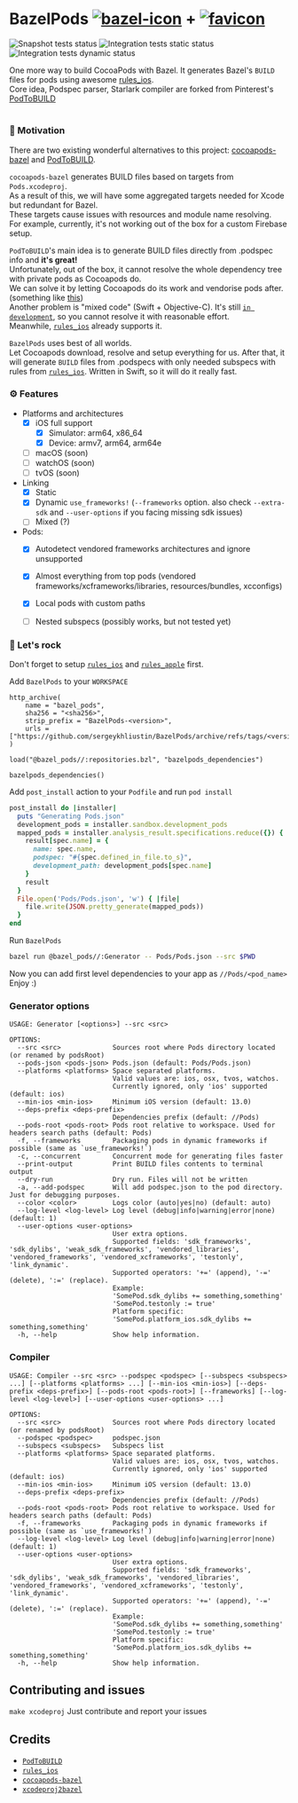 #  BazelPods [![bazel-icon](https://user-images.githubusercontent.com/51409210/188334195-d558f4b3-cafb-4501-8dc7-ed4771508a09.svg)](https://bazel.build/) + [![favicon](https://user-images.githubusercontent.com/51409210/188334178-cbb1e7c9-aee3-4802-bcd2-81292d47d02d.png)](https://cocoapods.org/) 
![Snapshot tests status](https://github.com/sergeykhliustin/BazelPods/actions/workflows/snapshot_tests.yml/badge.svg?branch=main) ![Integration tests static status](https://github.com/sergeykhliustin/BazelPods/actions/workflows/integration_tests_static.yml/badge.svg?branch=main) ![Integration tests dynamic status](https://github.com/sergeykhliustin/BazelPods/actions/workflows/integration_tests_dynamic.yml/badge.svg?branch=main)

One more way to build CocoaPods with Bazel. It generates Bazel's `BUILD` files for pods using awesome [rules_ios](https://github.com/bazel-ios/rules_ios).  
Core idea, Podspec parser, Starlark compiler are forked from Pinterest's [PodToBUILD](https://github.com/pinterest/PodToBUILD)

#

### 🤔 Motivation
There are two existing wonderful alternatives to this project: [cocoapods-bazel](https://github.com/bazel-ios/cocoapods-bazel) and [PodToBUILD](https://github.com/pinterest/PodToBUILD).

`cocoapods-bazel` generates BUILD files based on targets from `Pods.xcodeproj`.  
As a result of this, we will have some aggregated targets needed for Xcode but redundant for Bazel.  
These targets cause issues with resources and module name resolving.  
For example, currently, it's not working out of the box for a custom Firebase setup.

`PodToBUILD`'s main idea is to generate BUILD files directly from .podspec info and **it's great!**  
Unfortunately, out of the box, it cannot resolve the whole dependency tree with private pods as Cocoapods do.  
We can solve it by letting Cocoapods do its work and vendorise pods after. (something like [this](https://github.com/pinterest/PodToBUILD/pull/216/files))  
Another problem is "mixed code" (Swift + Objective-C). It's still [`in development`](https://github.com/pinterest/PodToBUILD#does-it-work-with-swift), so you cannot resolve it with reasonable effort.  
Meanwhile, [`rules_ios`](https://github.com/bazel-ios/rules_ios) already supports it.

`BazelPods` uses best of all worlds.  
Let Cocoapods download, resolve and setup everything for us. After that, it will generate `BUILD` files from .podspecs with only needed subspecs with rules from [`rules_ios`](https://github.com/bazel-ios/rules_ios). Written in Swift, so it will do it really fast.

### ⚙️ Features

- Platforms and architectures
  - [x] iOS full support
    - [x] Simulator: arm64, x86_64
    - [x] Device: armv7, arm64, arm64e
  - [ ] macOS (soon)
  - [ ] watchOS (soon)
  - [ ] tvOS (soon)
- Linking
  - [x] Static
  - [x] Dynamic `use_frameworks!` (`--frameworks` option. also check `--extra-sdk` and `--user-options` if you facing missing sdk issues)
  - [ ] Mixed (?)
- Pods: 
  - [x] Autodetect vendored frameworks architectures and ignore unsupported
  - [x] Almost everything from top pods (vendored frameworks/xcframeworks/libraries, resources/bundles, xcconfigs)
  - [x] Local pods with custom paths
  - [ ] Nested subspecs (possibly works, but not tested yet)
  


### 🎸 Let's rock
Don't forget to setup [`rules_ios`](https://github.com/bazel-ios/rules_ios) and [`rules_apple`](https://github.com/bazelbuild/rules_apple) first.

Add `BazelPods` to your `WORKSPACE`
```starlark
http_archive(
    name = "bazel_pods",
    sha256 = "<sha256>",
    strip_prefix = "BazelPods-<version>",
    urls = ["https://github.com/sergeykhliustin/BazelPods/archive/refs/tags/<version>.tar.gz"],
)

load("@bazel_pods//:repositories.bzl", "bazelpods_dependencies")

bazelpods_dependencies()
```
Add `post_install` action to your `Podfile` and run `pod install`
```ruby
post_install do |installer|
  puts "Generating Pods.json"
  development_pods = installer.sandbox.development_pods
  mapped_pods = installer.analysis_result.specifications.reduce({}) { |result, spec|
    result[spec.name] = {
      name: spec.name,
      podspec: "#{spec.defined_in_file.to_s}",
      development_path: development_pods[spec.name]
    }
    result
  }
  File.open('Pods/Pods.json', 'w') { |file|
    file.write(JSON.pretty_generate(mapped_pods))
  }
end
```
Run `BazelPods`
```sh
bazel run @bazel_pods//:Generator -- Pods/Pods.json --src $PWD
```
Now you can add first level dependencies to your app as `//Pods/<pod_name>`  
Enjoy :)

### Generator options
```
USAGE: Generator [<options>] --src <src>

OPTIONS:
  --src <src>             Sources root where Pods directory located (or renamed by podsRoot)
  --pods-json <pods-json> Pods.json (default: Pods/Pods.json)
  --platforms <platforms> Space separated platforms.
                          Valid values are: ios, osx, tvos, watchos.
                          Currently ignored, only 'ios' supported (default: ios)
  --min-ios <min-ios>     Minimum iOS version (default: 13.0)
  --deps-prefix <deps-prefix>
                          Dependencies prefix (default: //Pods)
  --pods-root <pods-root> Pods root relative to workspace. Used for headers search paths (default: Pods)
  -f, --frameworks        Packaging pods in dynamic frameworks if possible (same as `use_frameworks!`)
  -c, --concurrent        Concurrent mode for generating files faster
  --print-output          Print BUILD files contents to terminal output
  --dry-run               Dry run. Files will not be written
  -a, --add-podspec       Will add podspec.json to the pod directory. Just for debugging purposes.
  --color <color>         Logs color (auto|yes|no) (default: auto)
  --log-level <log-level> Log level (debug|info|warning|error|none) (default: 1)
  --user-options <user-options>
                          User extra options.
                          Supported fields: 'sdk_frameworks', 'sdk_dylibs', 'weak_sdk_frameworks', 'vendored_libraries', 'vendored_frameworks', 'vendored_xcframeworks', 'testonly', 'link_dynamic'.
                          Supported operators: '+=' (append), '-=' (delete), ':=' (replace).
                          Example:
                          'SomePod.sdk_dylibs += something,something'
                          'SomePod.testonly := true'
                          Platform specific:
                          'SomePod.platform_ios.sdk_dylibs += something,something'
  -h, --help              Show help information.
```
### Compiler
```
USAGE: Compiler --src <src> --podspec <podspec> [--subspecs <subspecs> ...] [--platforms <platforms> ...] [--min-ios <min-ios>] [--deps-prefix <deps-prefix>] [--pods-root <pods-root>] [--frameworks] [--log-level <log-level>] [--user-options <user-options> ...]

OPTIONS:
  --src <src>             Sources root where Pods directory located (or renamed by podsRoot)
  --podspec <podspec>     podspec.json
  --subspecs <subspecs>   Subspecs list
  --platforms <platforms> Space separated platforms.
                          Valid values are: ios, osx, tvos, watchos.
                          Currently ignored, only 'ios' supported (default: ios)
  --min-ios <min-ios>     Minimum iOS version (default: 13.0)
  --deps-prefix <deps-prefix>
                          Dependencies prefix (default: //Pods)
  --pods-root <pods-root> Pods root relative to workspace. Used for headers search paths (default: Pods)
  -f, --frameworks        Packaging pods in dynamic frameworks if possible (same as `use_frameworks!`)
  --log-level <log-level> Log level (debug|info|warning|error|none) (default: 1)
  --user-options <user-options>
                          User extra options.
                          Supported fields: 'sdk_frameworks', 'sdk_dylibs', 'weak_sdk_frameworks', 'vendored_libraries', 'vendored_frameworks', 'vendored_xcframeworks', 'testonly', 'link_dynamic'.
                          Supported operators: '+=' (append), '-=' (delete), ':=' (replace).
                          Example:
                          'SomePod.sdk_dylibs += something,something'
                          'SomePod.testonly := true'
                          Platform specific:
                          'SomePod.platform_ios.sdk_dylibs += something,something'
  -h, --help              Show help information.
```
## Contributing and issues
`make xcodeproj`
Just contribute and report your issues 
## Credits 
- [`PodToBUILD`](https://github.com/pinterest/PodToBUILD)
- [`rules_ios`](https://github.com/bazel-ios/rules_ios)
- [`cocoapods-bazel`](https://github.com/bazel-ios/cocoapods-bazel)
- [`xcodeproj2bazel`](https://github.com/WeijunDeng/xcodeproj2bazel)
